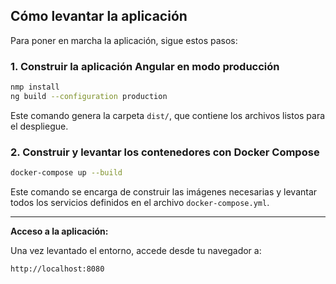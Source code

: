 
##  Cómo levantar la aplicación

Para poner en marcha la aplicación, sigue estos pasos:

### 1. Construir la aplicación Angular en modo producción

```bash
nmp install
ng build --configuration production
````

Este comando genera la carpeta `dist/`, que contiene los archivos listos para el despliegue.

### 2. Construir y levantar los contenedores con Docker Compose

```bash
docker-compose up --build
```

Este comando se encarga de construir las imágenes necesarias y levantar todos los servicios definidos en el archivo `docker-compose.yml`.

---

 **Acceso a la aplicación:**

Una vez levantado el entorno, accede desde tu navegador a:

```
http://localhost:8080
```

